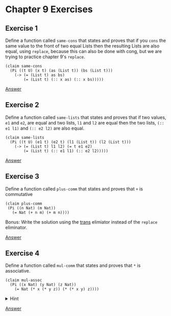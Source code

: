 # Chapter 9 Exercises

## Exercise 1

Define a function called `same-cons` that states and proves that
if you `cons` the same value to the front of two equal Lists then
the resulting Lists are also equal,
using `replace`, because this can also be done with cong,
but we are trying to practice chapter 9's `replace`.

```
(claim same-cons
  (Pi ((t U) (x t) (as (List t)) (bs (List t)))
    (-> (= (List t) as bs)
        (= (List t) (:: x as) (:: x bs)))))
```

[Answer](./chapter9-1-same-cons.rkt)

## Exercise 2

Define a function called `same-lists` that states and proves that
if two values, `e1` and `e2`, are equal and two lists, `l1` and `l2` are
equal then the two lists, `(:: e1 l1)` and `(:: e2 l2)` are also equal.

```
(claim same-lists
  (Pi ((t U) (e1 t) (e2 t) (l1 (List t)) (l2 (List t)))
    (-> (= (List t) l1 l2) (= t e1 e2)
        (= (List t) (:: e1 l1) (:: e2 l2)))))
```

[Answer](./chapter9-2-same-lists.rkt)

## Exercise 3

Define a function called `plus-comm` that states and proves that
`+` is commutative

```
(claim plus-comm
 (Pi ((n Nat) (m Nat))
   (= Nat (+ n m) (+ m n))))
```

Bonus: Write the solution using the [trans](https://docs.racket-lang.org/pie/index.html#%28def._%28%28lib._pie%2Fmain..rkt%29._trans%29%29) elimiator instead of the `replace` eliminator.

[Answer](./chapter9-3-plus-comm.rkt)

## Exercise 4

Define a function called `mul-comm` that states and proves that `*` is associative.

```
(claim mul-assoc
  (Pi ((x Nat) (y Nat) (z Nat))
    (= Nat (* x (* y z)) (* (* x y) z))))
```

<details>
<summary>Hint</summary>
You need to use the right distributive law of multiplication over addition.

```
(claim mul-distrib-right
  (Pi ((x Nat) (y Nat) (z Nat))
    (= Nat (* (+ x y) z) (+ (* x z) (* y z)))))
```

<details><summary>Hint hint</summary>

To prove `mul-distrib-right` you need to use `plus-assoc` from the chapter 8 exercises.

</details>
</details>

[Answer](./chapter9-4-mul-comm.rkt)